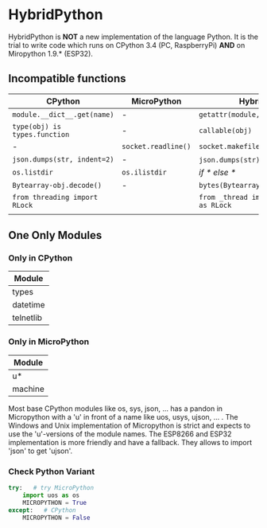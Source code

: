 # HybridPython

HybridPython is __NOT__ a new implementation of the language Python. It is the trial to write code which runs on CPython 3.4 (PC, RaspberryPi) __AND__ on Miropython 1.9.* (ESP32).

## Incompatible functions

|CPython|MicroPython|HybridPython|
|-|-|-|
|`module.__dict__.get(name)`|-|`getattr(module, name)`|
|`type(obj) is types.function`|-|`callable(obj)`|
|-|`socket.readline()`|`socket.makefile('rwb').readline()`|
|`json.dumps(str, indent=2)`|-|`json.dumps(str)` without indent|
|`os.listdir`|`os.ilistdir`|_if * else *_|
|`Bytearray-obj.decode()`|-|`bytes(Bytearray-obj).decode()`|
|`from threading import RLock`||`from _thread import allocate_lock as RLock`|
||||

## One Only Modules

### Only in CPython

|Module|
|-|
|types|
|datetime|
|telnetlib|

### Only in MicroPython

|Module|
|-|
|u*|
|machine|

Most base CPython modules like os, sys, json, ... has a pandon in Micropython with a 'u' in front of a name like uos, usys, ujson, ... . The Windows and Unix implementation of Micropython is strict and expects to use the 'u'-versions of the module names. The ESP8266 and ESP32 implementation is more friendly and have a fallback. They allows to import 'json' to get 'ujson'.


### Check Python Variant

```Python
try:   # try MicroPython
    import uos as os
    MICROPYTHON = True
except:   # CPython
    MICROPYTHON = False
```